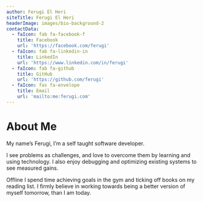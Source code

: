 ```yaml
---
author: Ferugi El Heri
siteTitle: Ferugi El Heri
headerImage: images/bio-background-2
contactData:
  - faIcon: fab fa-facebook-f
    title: Facebook
    url: 'https://facebook.com/ferugi'
  - faIcon: fab fa-linkedin-in
    title: LinkedIn
    url: 'https://www.linkedin.com/in/ferugi'
  - faIcon: fab fa-github
    title: GitHub
    url: 'https://github.com/ferugi'
  - faIcon: fas fa-envelope
    title: Email
    url: 'mailto:me:ferugi.com'
---
```

# About Me

My name’s Ferugi, I’m a self taught software developer.

I see problems as challenges, and love to overcome them by learning and using technology. I also enjoy debugging and optimizing existing systems to see measured gains.

Offline I spend time achieving goals in the gym and ticking off books on my reading list. I firmly believe in working towards being a better version of myself tomorrow, than I am today.
